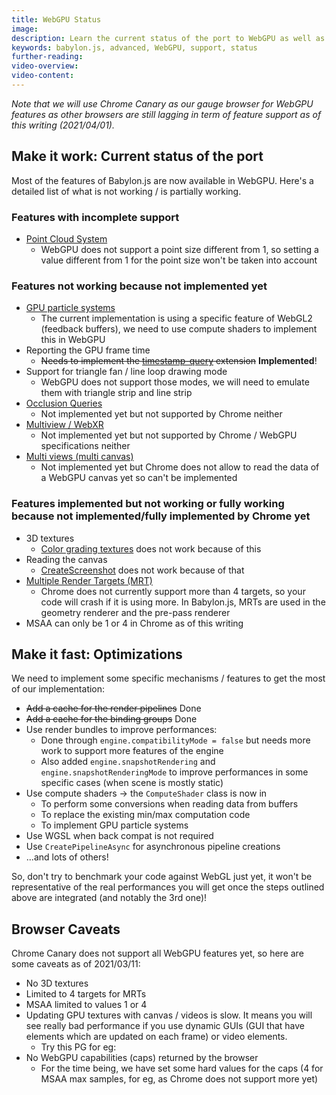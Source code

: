 ```yaml
---
title: WebGPU Status
image: 
description: Learn the current status of the port to WebGPU as well as the next steps and caveats to be aware of.
keywords: babylon.js, advanced, WebGPU, support, status
further-reading:
video-overview:
video-content:
---
```


*Note that we will use Chrome Canary as our gauge browser for WebGPU features as other browsers are still lagging in term of feature support as of this writing (2021/04/01).*

## Make it work: Current status of the port
Most of the features of Babylon.js are now available in WebGPU. Here's a detailed list of what is not working / is partially working.

### Features with incomplete support
* [Point Cloud System](/typedoc/classes/babylon.pointscloudsystem)
  * WebGPU does not support a point size different from 1, so setting a value different from 1 for the point size won't be taken into account

### Features not working because not implemented yet
* [GPU particle systems](/typedoc/classes/babylon.gpuparticlesystem)
  * The current implementation is using a specific feature of WebGL2 (feedback buffers), we need to use compute shaders to implement this in WebGPU
* Reporting the GPU frame time
  * ~~Needs to implement the [timestamp-query](https://gpuweb.github.io/gpuweb/#timestamp-query) extension~~ **Implemented**!
* Support for triangle fan / line loop drawing mode
  * WebGPU does not support those modes, we will need to emulate them with triangle strip and line strip
* [Occlusion Queries](/divingDeeper/occlusionQueries)
  * Not implemented yet but not supported by Chrome neither
* [Multiview / WebXR](/divingDeeper/cameras/multiViewsPart1)
  * Not implemented yet but not supported by Chrome / WebGPU specifications neither
* [Multi views (multi canvas)](/divingDeeper/scene/multiCanvas)
  * Not implemented yet but Chrome does not allow to read the data of a WebGPU canvas yet so can't be implemented

### Features implemented but not working or fully working because not implemented/fully implemented by Chrome yet
* 3D textures
  * [Color grading textures](/typedoc/classes/babylon.colorgradingtexture) does not work because of this
* Reading the canvas
  * [CreateScreenshot](/typedoc/classes/babylon.screenshottools#createscreenshot) does not work because of that
* [Multiple Render Targets (MRT)](/typedoc/classes/babylon.multirendertarget)
  * Chrome does not currently support more than 4 targets, so your code will crash if it is using more. In Babylon.js, MRTs are used in the geometry renderer and the pre-pass renderer
* MSAA can only be 1 or 4 in Chrome as of this writing

## Make it fast: Optimizations
We need to implement some specific mechanisms / features to get the most of our implementation:
* ~~Add a cache for the render pipelines~~ Done
* ~~Add a cache for the binding groups~~ Done
* Use render bundles to improve performances:
  * Done through `engine.compatibilityMode = false` but needs more work to support more features of the engine
  * Also added `engine.snapshotRendering` and `engine.snapshotRenderingMode` to improve performances in some specific cases (when scene is mostly static)
* Use compute shaders -> the `ComputeShader` class is now in
  * To perform some conversions when reading data from buffers
  * To replace the existing min/max computation code
  * To implement GPU particle systems
* Use WGSL when back compat is not required
* Use `CreatePipelineAsync` for asynchronous pipeline creations
* ...and lots of others!

So, don't try to benchmark your code against WebGL just yet, it won't be representative of the real performances you will get once the steps outlined above are integrated (and notably the 3rd one)!

## Browser Caveats
Chrome Canary does not support all WebGPU features yet, so here are some caveats as of 2021/03/11:
* No 3D textures
* Limited to 4 targets for MRTs
* MSAA limited to values 1 or 4
* Updating GPU textures with canvas / videos is slow. It means you will see really bad performance if you use dynamic GUIs (GUI that have elements which are updated on each frame) or video elements.
  * Try this PG for eg: <Playground id="#6X9UMD#13" title="Multiple dynamic GUIs + Video" description="Example showing the bad performance we currently have when using dynamic GUIs and videos"/>
* No WebGPU capabilities (caps) returned by the browser
  * For the time being, we have set some hard values for the caps (4 for MSAA max samples, for eg, as Chrome does not support more yet)
